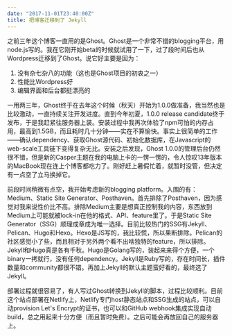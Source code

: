 ```yaml
---
date: "2017-11-01T23:40:00Z"
title: 把博客迁移到了 Jekyll
---
```


之前三年这个博客一直用的是Ghost。Ghost是一个非常不错的blogging平台，用node.js写的。我在它刚开始beta的时候就试用了一下，过了段时间后也从Wordpress迁移到了Ghost。说它好主要是因为：

1. 没有杂七杂八的功能（这也是Ghost项目的初衷之一）
2. 性能比Wordpress好
3. 编辑界面和后台都挺漂亮的

一用两三年，Ghost终于在去年这个时候（秋天）开始为1.0.0做准备，我当然也是比较激动，一直持续关注开发进度。直到今年初夏，1.0.0 release candidate终于发布，于是我赶紧往服务器上装。安装过程中我再次体验了npm可怕的内存占用，最高到1.5GB，而且耗时几十分钟——实在不算愉快。事实上很简单的工作——确认dependency、获取Ghost源代码、初始化数据库，在Javascript的web-scale工具链下变得复杂无比。安装之后发现，Ghost 1.0.0的管理后台仍然很不错，但是新的Casper主题在我的电脑上卡的一愣一愣的，令人惊叹13年版本的MacBook现在连上个博客都吃力了。刚好赶上暑假忙着，就暂时没管，但决定有一点空了立马换掉它。

前段时间稍微有点空，我开始考虑新的blogging platform。入围的有：Medium、Static Site Generator、Posthaven。首先排除了Posthaven，因为感觉对我来说性价比不高。排除Medium主要是想真正控制我的内容，东西放到Medium上可能就被lock-in在他的格式、API、feature里了。于是Static Site Generator（SSG）顺理成章成为唯一选择。目前比较热门的SSG有Jekyll、Pelican、Hugo和Hexo。Hexo是JS写的，我比较慌，所以果断排除。Pelican的社区感觉小了些，而且相对于另外两个看不出啥独特的feature，所以排除。Jekyll和Hugo真是各有千秋。Hugo是Golang写的，装起来来得个方便，一个binary一拷就行，没有任何dependency。Jekyll是Ruby写的，存在时间长，插件数量和community都很不错。再加上Jekyll的默认主题蛮好看的，最终选了Jekyll。

部署过程就很容易了，有人写过Ghost转换到Jekyll的脚本，过程比较顺利。目前这个站点部署在Netlify上，Netlify专门host静态站点和SSG生成的站点，可以自动provision Let's Encrypt的证书，也可以和GitHub webhook集成实现自动build，总之用起来十分方便（而且暂时免费）。之后可能会再放回自己的服务器上。
